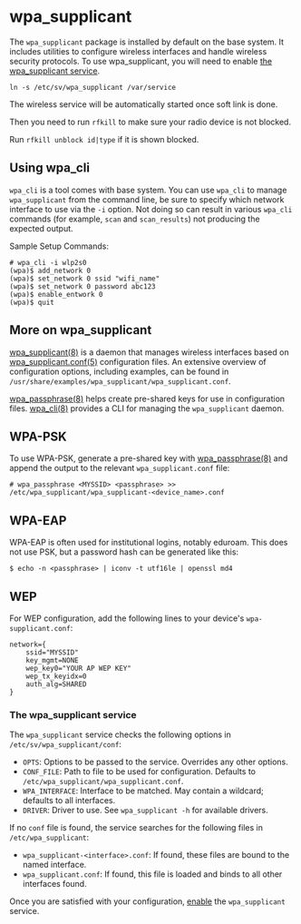 # wpa_supplicant

The `wpa_supplicant` package is installed by default on the base system. It
includes utilities to configure wireless interfaces and handle wireless security
protocols. To use wpa_supplicant, you will need to enable [the wpa_supplicant
service](../services/index.md#enabling-services). 

`ln -s /etc/sv/wpa_supplicant /var/service`

The wireless service will be automatically started once soft link is done.

Then you need to run `rfkill` to make sure your radio device is not blocked.

Run `rfkill unblock id|type` if it is shown blocked.

## Using wpa_cli

`wpa_cli` is a tool comes with base system. You can use `wpa_cli` to manage `wpa_supplicant` from the command line, be sure
to specify which network interface to use via the `-i` option. Not doing so can result in various `wpa_cli` commands (for example, `scan` and
`scan_results`) not producing the expected output.

Sample Setup Commands:
```
# wpa_cli -i wlp2s0
(wpa)$ add_network 0
(wpa)$ set_network 0 ssid "wifi_name"
(wpa)$ set_network 0 password abc123
(wpa)$ enable_entwork 0
(wpa)$ quit
```

## More on wpa_supplicant

[wpa_supplicant(8)](https://man.voidlinux.org/wpa_supplicant.8) is a daemon that
manages wireless interfaces based on
[wpa_supplicant.conf(5)](https://man.voidlinux.org/wpa_supplicant.conf.5)
configuration files. An extensive overview of configuration options, including
examples, can be found in
`/usr/share/examples/wpa_supplicant/wpa_supplicant.conf`.

[wpa_passphrase(8)](https://man.voidlinux.org/wpa_passphrase.8) helps create
pre-shared keys for use in configuration files.
[wpa_cli(8)](https://man.voidlinux.org/wpa_cli.8) provides a CLI for managing
the `wpa_supplicant` daemon.

## WPA-PSK

To use WPA-PSK, generate a pre-shared key with
[wpa_passphrase(8)](https://man.voidlinux.org/wpa_passphrase.8) and append the
output to the relevant `wpa_supplicant.conf` file:

```
# wpa_passphrase <MYSSID> <passphrase> >> /etc/wpa_supplicant/wpa_supplicant-<device_name>.conf
```

## WPA-EAP

WPA-EAP is often used for institutional logins, notably eduroam. This does not
use PSK, but a password hash can be generated like this:

```
$ echo -n <passphrase> | iconv -t utf16le | openssl md4
```

## WEP

For WEP configuration, add the following lines to your device's
`wpa-supplicant.conf`:

```
network={
    ssid="MYSSID"
    key_mgmt=NONE
    wep_key0="YOUR AP WEP KEY"
    wep_tx_keyidx=0
    auth_alg=SHARED
}
```

### The wpa_supplicant service

The `wpa_supplicant` service checks the following options in
`/etc/sv/wpa_supplicant/conf`:

- `OPTS`: Options to be passed to the service. Overrides any other options.
- `CONF_FILE`: Path to file to be used for configuration. Defaults to
   `/etc/wpa_supplicant/wpa_supplicant.conf`.
- `WPA_INTERFACE`: Interface to be matched. May contain a wildcard; defaults to
   all interfaces.
- `DRIVER`: Driver to use. See `wpa_supplicant -h` for available drivers.

If no `conf` file is found, the service searches for the following files in
`/etc/wpa_supplicant`:

- `wpa_supplicant-<interface>.conf`: If found, these files are bound to the
   named interface.
- `wpa_supplicant.conf`: If found, this file is loaded and binds to all other
   interfaces found.

Once you are satisfied with your configuration,
[enable](../services/index.md#enabling-services) the `wpa_supplicant` service.




